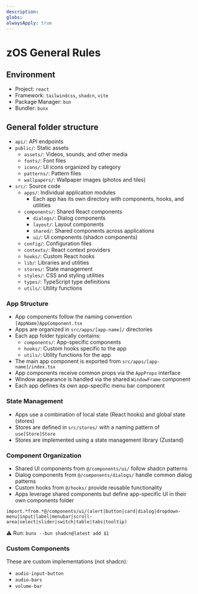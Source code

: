 ```yaml
---
description: 
globs: 
alwaysApply: true
---
```

# zOS General Rules

## Environment
- Project: `react`
- Framework: `tailwindcss`, `shadcn`, `vite`
- Package Manager: `bun`
- Bundler: `bunx`

## General folder structure
- `api/`: API endpoints
- `public/`: Static assets
  - `assets/`: Videos, sounds, and other media
  - `fonts/`: Font files
  - `icons/`: UI icons organized by category
  - `patterns/`: Pattern files
  - `wallpapers/`: Wallpaper images (photos and tiles)
- `src/`: Source code
  - `apps/`: Individual application modules
    - Each app has its own directory with components, hooks, and utilities
  - `components/`: Shared React components
    - `dialogs/`: Dialog components
    - `layout/`: Layout components
    - `shared/`: Shared components across applications
    - `ui/`: UI components (shadcn components)
  - `config/`: Configuration files
  - `contexts/`: React context providers
  - `hooks/`: Custom React hooks
  - `lib/`: Libraries and utilities
  - `stores/`: State management
  - `styles/`: CSS and styling utilities
  - `types/`: TypeScript type definitions
  - `utils/`: Utility functions

### App Structure
- App components follow the naming convention `[AppName]AppComponent.tsx`
- Apps are organized in `src/apps/[app-name]/` directories
- Each app folder typically contains:
  - `components/`: App-specific components
  - `hooks/`: Custom hooks specific to the app
  - `utils/`: Utility functions for the app
- The main app component is exported from `src/apps/[app-name]/index.tsx`
- App components receive common props via the `AppProps` interface
- Window appearance is handled via the shared `WindowFrame` component
- Each app defines its own app-specific menu bar component

### State Management
- Apps use a combination of local state (React hooks) and global state (stores)
- Stores are defined in `src/stores/` with a naming pattern of `use[Store]Store`
- Stores are implemented using a state management library (Zustand)

### Component Organization
- Shared UI components from `@/components/ui/` follow shadcn patterns
- Dialog components from `@/components/dialogs/` handle common dialog patterns
- Custom hooks from `@/hooks/` provide reusable functionality
- Apps leverage shared components but define app-specific UI in their own components folder
```regex
import.*from.*@/components/ui/(alert|button|card|dialog|dropdown-menu|input|label|menubar|scroll-area|select|slider|switch|table|tabs|tooltip)
```
⚠️ Run: `bunx --bun shadcn@latest add $1`

### Custom Components
These are custom implementations (not shadcn):
- `audio-input-button`
- `audio-bars`
- `volume-bar`
